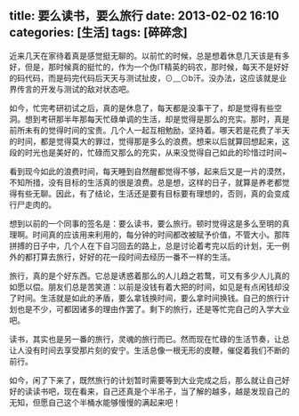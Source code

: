 title: 要么读书，要么旅行
date: 2013-02-02 16:10
categories: [生活]
tags: [碎碎念]
---

近来几天在家待着真是感觉挺无聊的。以前忙的时候，总是想着休息几天该是有多好，但是，那时候真的挺忙的，作为一个伪IT精英的码农，那时候，每天不是好好的码代码，而是码完代码后天天与测试扯皮，⊙﹏⊙b汗。没办法，这应该就是业界传言的开发与测试的敌对状态吧。

如今，忙完考研初试之后，真的是休息了，每天都是没事干了，却是觉得有些空洞。想到考研那半年那每天忙碌单调的生活，却是觉得是那么的充实。那时，真是前所未有的觉得时间的宝贵。几个人一起互相勉励，坚持着。哪天若是花费了半天的时间，都是觉得莫大的罪过，觉得那是多么的浪费。想来以后就算回想起来，这段的时光也是美好的，忙碌而又那么的充实，从来没觉得自己如此的珍惜过时间~

看到现今如此的浪费时间，每天睡到自然醒都觉得不够，起来后又是一片的漠然，不知所措，没有目标的生活真的很是浪费。总是想，这样的日子，就算是养老都觉得有些无聊。因此，有了结论，生活还是要有目标要有理想的，否则，真的会变成行尸走肉的。

<!--more-->

想到以前的一个同事的签名是：要么读书，要么旅行。顿时觉得这是多么至明的真理啊。时间真的应该用来利用的，每分钟的时间都改被赋予价值，不管大小。那阵拼搏的日子中，几个人在下自习回去的路上，总是讨论着考完以后的计划，无一例外的都打算去旅行，好好的花一段时间去经历一番不一样的生活。

旅行，真的是个好东西。它总是诱惑着那么的人儿趋之若鹜，可又有多少人儿真的如愿以偿。朋友们总是苦笑道：以前是没钱有着大把的时间，如见是有点闲钱却没了时间。生活就是如此的矛盾，要么拿钱换时间，要么拿时间换钱。自己的旅行计划也是不少，可都因诸多的理由作罢了。剩下的旅行，还是等忙完自己的入学大业吧。

读书，其实也是另一番的旅行，灵魂的旅行而已。然而现在忙碌的生活节奏，让总让人没有时间去享受那片刻的安宁。生活总像一根无形的皮鞭，催促着我们不断的前行。

如今，闲了下来了，既然旅行的计划暂时需要等到大业完成之后，那么就让自己好好的读读书吧，现在看来，自己还真是个半吊子，当了解的越多，越是发现自己的无知，但愿自己这个半桶水能够慢慢的满起来吧！